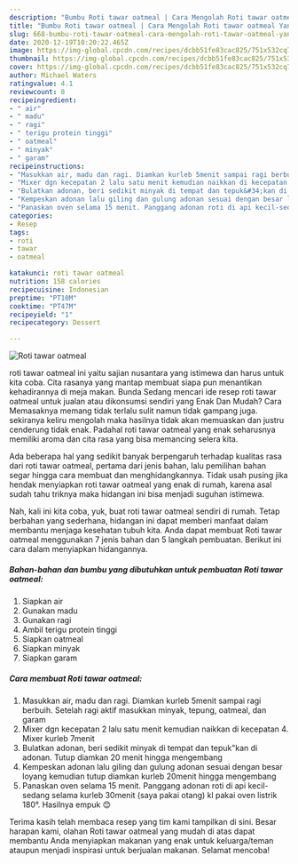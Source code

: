 ```yaml
---
description: "Bumbu Roti tawar oatmeal | Cara Mengolah Roti tawar oatmeal Yang Enak dan Simpel"
title: "Bumbu Roti tawar oatmeal | Cara Mengolah Roti tawar oatmeal Yang Enak dan Simpel"
slug: 668-bumbu-roti-tawar-oatmeal-cara-mengolah-roti-tawar-oatmeal-yang-enak-dan-simpel
date: 2020-12-19T10:20:22.465Z
image: https://img-global.cpcdn.com/recipes/dcbb51fe83cac825/751x532cq70/roti-tawar-oatmeal-foto-resep-utama.jpg
thumbnail: https://img-global.cpcdn.com/recipes/dcbb51fe83cac825/751x532cq70/roti-tawar-oatmeal-foto-resep-utama.jpg
cover: https://img-global.cpcdn.com/recipes/dcbb51fe83cac825/751x532cq70/roti-tawar-oatmeal-foto-resep-utama.jpg
author: Michael Waters
ratingvalue: 4.1
reviewcount: 8
recipeingredient:
- " air"
- " madu"
- " ragi"
- " terigu protein tinggi"
- " oatmeal"
- " minyak"
- " garam"
recipeinstructions:
- "Masukkan air, madu dan ragi. Diamkan kurleb 5menit sampai ragi berbuih. Setelah ragi aktif masukkan minyak, tepung, oatmeal, dan garam"
- "Mixer dgn kecepatan 2 lalu satu menit kemudian naikkan di kecepatan 4. Mixer kurleb 7menit"
- "Bulatkan adonan, beri sedikit minyak di tempat dan tepuk&#34;kan di adonan. Tutup diamkan 20 menit hingga mengembang"
- "Kempeskan adonan lalu giling dan gulung adonan sesuai dengan besar loyang kemudian tutup diamkan kurleb 20menit hingga mengembang"
- "Panaskan oven selama 15 menit. Panggang adonan roti di api kecil-sedang selama kurleb 30menit (saya pakai otang) kl pakai oven listrik 180°. Hasilnya empuk 😊"
categories:
- Resep
tags:
- roti
- tawar
- oatmeal

katakunci: roti tawar oatmeal 
nutrition: 158 calories
recipecuisine: Indonesian
preptime: "PT10M"
cooktime: "PT47M"
recipeyield: "1"
recipecategory: Dessert

---
```



![Roti tawar oatmeal](https://img-global.cpcdn.com/recipes/dcbb51fe83cac825/751x532cq70/roti-tawar-oatmeal-foto-resep-utama.jpg)


roti tawar oatmeal ini yaitu sajian nusantara yang istimewa dan harus untuk kita coba. Cita rasanya yang mantap membuat siapa pun menantikan kehadirannya di meja makan.
Bunda Sedang mencari ide resep roti tawar oatmeal untuk jualan atau dikonsumsi sendiri yang Enak Dan Mudah? Cara Memasaknya memang tidak terlalu sulit namun tidak gampang juga. sekiranya keliru mengolah maka hasilnya tidak akan memuaskan dan justru cenderung tidak enak. Padahal roti tawar oatmeal yang enak seharusnya memiliki aroma dan cita rasa yang bisa memancing selera kita.



Ada beberapa hal yang sedikit banyak berpengaruh terhadap kualitas rasa dari roti tawar oatmeal, pertama dari jenis bahan, lalu pemilihan bahan segar hingga cara membuat dan menghidangkannya. Tidak usah pusing jika hendak menyiapkan roti tawar oatmeal yang enak di rumah, karena asal sudah tahu triknya maka hidangan ini bisa menjadi suguhan istimewa.


Nah, kali ini kita coba, yuk, buat roti tawar oatmeal sendiri di rumah. Tetap berbahan yang sederhana, hidangan ini dapat memberi manfaat dalam membantu menjaga kesehatan tubuh kita. Anda dapat membuat Roti tawar oatmeal menggunakan 7 jenis bahan dan 5 langkah pembuatan. Berikut ini cara dalam menyiapkan hidangannya.

<!--inarticleads1-->

##### Bahan-bahan dan bumbu yang dibutuhkan untuk pembuatan Roti tawar oatmeal:

1. Siapkan  air
1. Gunakan  madu
1. Gunakan  ragi
1. Ambil  terigu protein tinggi
1. Siapkan  oatmeal
1. Siapkan  minyak
1. Siapkan  garam




<!--inarticleads2-->

##### Cara membuat Roti tawar oatmeal:

1. Masukkan air, madu dan ragi. Diamkan kurleb 5menit sampai ragi berbuih. Setelah ragi aktif masukkan minyak, tepung, oatmeal, dan garam
1. Mixer dgn kecepatan 2 lalu satu menit kemudian naikkan di kecepatan 4. Mixer kurleb 7menit
1. Bulatkan adonan, beri sedikit minyak di tempat dan tepuk&#34;kan di adonan. Tutup diamkan 20 menit hingga mengembang
1. Kempeskan adonan lalu giling dan gulung adonan sesuai dengan besar loyang kemudian tutup diamkan kurleb 20menit hingga mengembang
1. Panaskan oven selama 15 menit. Panggang adonan roti di api kecil-sedang selama kurleb 30menit (saya pakai otang) kl pakai oven listrik 180°. Hasilnya empuk 😊




Terima kasih telah membaca resep yang tim kami tampilkan di sini. Besar harapan kami, olahan Roti tawar oatmeal yang mudah di atas dapat membantu Anda menyiapkan makanan yang enak untuk keluarga/teman ataupun menjadi inspirasi untuk berjualan makanan. Selamat mencoba!

